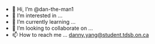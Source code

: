 - 👋 Hi, I’m @dan-the-man1
- 👀 I’m interested in ...
- 🌱 I’m currently learning ...
- 💞️ I’m looking to collaborate on ...
- 📫 How to reach me ... danny.yang@student.tdsb.on.ca

<!---
dan-the-man1/dan-the-man1 is a ✨ special ✨ repository because its `README.md` (this file) appears on your GitHub profile.
You can click the Preview link to take a look at your changes.
--->
